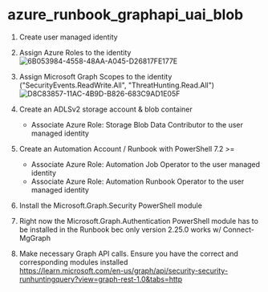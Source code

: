 # azure_runbook_graphapi_uai_blob

1. Create user managed identity
2. Assign Azure Roles to the identity
   ![6B053984-4558-48AA-A045-D26817FE177E](https://github.com/user-attachments/assets/a00cdccc-930a-4a63-80eb-c7698ba7c042)

4. Assign Microsoft Graph Scopes to the identity ("SecurityEvents.ReadWrite.All", "ThreatHunting.Read.All")
   ![D8C83857-11AC-4B9D-B826-683C9AD1E05F](https://github.com/user-attachments/assets/40ced0ab-aca0-4856-8653-bb4c805f70f8)

6. Create an ADLSv2 storage account & blob container </br>
   * Associate Azure Role: Storage Blob Data Contributor to the user managed identity
7. Create an Automation Account / Runbook with PowerShell 7.2 >=  </br>
   * Associate Azure Role: Automation Job Operator to the user managed identity
   * Associate Azure Role: Automation Runbook Operator to the user managed identity
9. Install the Microsoft.Graph.Security PowerShell module </br>
10. Right now the Microsoft.Graph.Authentication PowerShell module has to be installed in the Runbook bec only version 2.25.0 works w/ Connect-MgGraph
11. Make necessary Graph API calls. Ensure you have the correct and corresponding modules installed </br>
    https://learn.microsoft.com/en-us/graph/api/security-security-runhuntingquery?view=graph-rest-1.0&tabs=http
